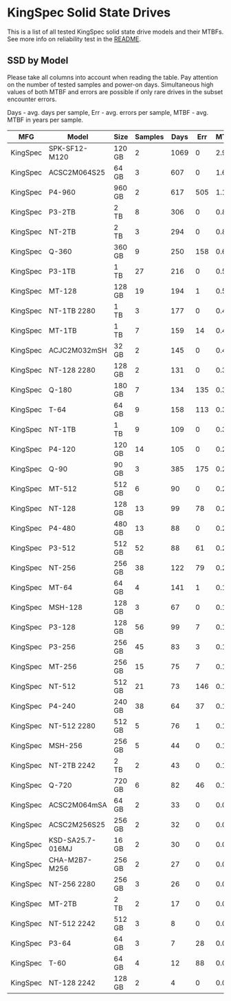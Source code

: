 KingSpec Solid State Drives
===========================

This is a list of all tested KingSpec solid state drive models and their MTBFs. See
more info on reliability test in the [README](https://github.com/linuxhw/SMART).

SSD by Model
------------

Please take all columns into account when reading the table. Pay attention on the
number of tested samples and power-on days. Simultaneous high values of both MTBF
and errors are possible if only rare drives in the subset encounter errors.

Days - avg. days per sample,
Err  - avg. errors per sample,
MTBF - avg. MTBF in years per sample.

| MFG       | Model              | Size   | Samples | Days  | Err   | MTBF |
|-----------|--------------------|--------|---------|-------|-------|------|
| KingSpec  | SPK-SF12-M120      | 120 GB | 2       | 1069  | 0     | 2.93   |
| KingSpec  | ACSC2M064S25       | 64 GB  | 3       | 607   | 0     | 1.67   |
| KingSpec  | P4-960             | 960 GB | 2       | 617   | 505   | 1.16   |
| KingSpec  | P3-2TB             | 2 TB   | 8       | 306   | 0     | 0.84   |
| KingSpec  | NT-2TB             | 2 TB   | 3       | 294   | 0     | 0.81   |
| KingSpec  | Q-360              | 360 GB | 9       | 250   | 158   | 0.65   |
| KingSpec  | P3-1TB             | 1 TB   | 27      | 216   | 0     | 0.59   |
| KingSpec  | MT-128             | 128 GB | 19      | 194   | 1     | 0.53   |
| KingSpec  | NT-1TB 2280        | 1 TB   | 3       | 177   | 0     | 0.49   |
| KingSpec  | MT-1TB             | 1 TB   | 7       | 159   | 14    | 0.43   |
| KingSpec  | ACJC2M032mSH       | 32 GB  | 2       | 145   | 0     | 0.40   |
| KingSpec  | NT-128 2280        | 128 GB | 2       | 131   | 0     | 0.36   |
| KingSpec  | Q-180              | 180 GB | 7       | 134   | 135   | 0.36   |
| KingSpec  | T-64               | 64 GB  | 9       | 158   | 113   | 0.33   |
| KingSpec  | NT-1TB             | 1 TB   | 9       | 109   | 0     | 0.30   |
| KingSpec  | P4-120             | 120 GB | 14      | 105   | 0     | 0.29   |
| KingSpec  | Q-90               | 90 GB  | 3       | 385   | 175   | 0.26   |
| KingSpec  | MT-512             | 512 GB | 6       | 90    | 0     | 0.25   |
| KingSpec  | NT-128             | 128 GB | 13      | 99    | 78    | 0.24   |
| KingSpec  | P4-480             | 480 GB | 13      | 88    | 0     | 0.24   |
| KingSpec  | P3-512             | 512 GB | 52      | 88    | 61    | 0.22   |
| KingSpec  | NT-256             | 256 GB | 38      | 122   | 79    | 0.21   |
| KingSpec  | MT-64              | 64 GB  | 4       | 141   | 1     | 0.19   |
| KingSpec  | MSH-128            | 128 GB | 3       | 67    | 0     | 0.19   |
| KingSpec  | P3-128             | 128 GB | 56      | 99    | 7     | 0.18   |
| KingSpec  | P3-256             | 256 GB | 45      | 83    | 3     | 0.17   |
| KingSpec  | MT-256             | 256 GB | 15      | 75    | 7     | 0.15   |
| KingSpec  | NT-512             | 512 GB | 21      | 73    | 146   | 0.14   |
| KingSpec  | P4-240             | 240 GB | 38      | 64    | 37    | 0.13   |
| KingSpec  | NT-512 2280        | 512 GB | 5       | 76    | 1     | 0.13   |
| KingSpec  | MSH-256            | 256 GB | 5       | 44    | 0     | 0.12   |
| KingSpec  | NT-2TB 2242        | 2 TB   | 2       | 43    | 0     | 0.12   |
| KingSpec  | Q-720              | 720 GB | 6       | 82    | 46    | 0.10   |
| KingSpec  | ACSC2M064mSA       | 64 GB  | 2       | 33    | 0     | 0.09   |
| KingSpec  | ACSC2M256S25       | 256 GB | 2       | 32    | 0     | 0.09   |
| KingSpec  | KSD-SA25.7-016MJ   | 16 GB  | 2       | 30    | 0     | 0.08   |
| KingSpec  | CHA-M2B7-M256      | 256 GB | 2       | 27    | 0     | 0.07   |
| KingSpec  | NT-256 2280        | 256 GB | 3       | 26    | 0     | 0.07   |
| KingSpec  | MT-2TB             | 2 TB   | 2       | 17    | 0     | 0.05   |
| KingSpec  | NT-512 2242        | 512 GB | 3       | 8     | 0     | 0.02   |
| KingSpec  | P3-64              | 64 GB  | 3       | 7     | 28    | 0.02   |
| KingSpec  | T-60               | 64 GB  | 4       | 12    | 88    | 0.02   |
| KingSpec  | NT-128 2242        | 128 GB | 2       | 4     | 0     | 0.01   |
